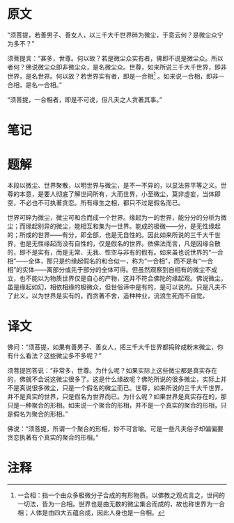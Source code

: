 # 原文
“须菩提，若善男子、善女人，以三千大千世界碎为微尘，于意云何？是微尘众宁为多不？”

须菩提言：“甚多，世尊。何以故？若是微尘众实有者，佛即不说是微尘众。所以者何？佛说微尘众即非微尘众，是名微尘众。世尊，如来所说三千大千世界，即非世界，是名世界。何以故？若世界实有者，即是一合相[^1] 。如来说一合相，即非一合相，是名一合相。”

“须菩提，一合相者，即是不可说，但凡夫之人贪著其事。”
# 笔记

# 题解
本段以微尘、世界聚散，以明世界与微尘，是不一不异的，以显法界平等之义。世尊的本意，是要人彻底了解世间所有，大而世界，小至微尘，莫非虚妄，当体即空，不必也不可执著贪恋。所有缘生之相，都只不过是假名而已。

世界可碎为微尘，微尘可和合而成一个世界。缘起为一的世界，能分分的分析为微尘；而缘起别异的微尘，能相互和集为一世界。能成的极微——分，是无性缘起的；所成的世界——有分，即全部，也是无自性的。因此如来所说的三千大千世界，也是无性缘起而没有自性的，仅是假名的世界。依佛法而言，凡是因缘合散的，即不是实有，而是无常、无我、性空与非有的假有。如来虽也说世界的“一合相”——全体，那只是约缘起假名的和合似一，称为“一合相”，而不是有“一合相”的实体——离部分或先于部分的全体可得。但虽然观察到自相有的微尘不成立，也不能以为物质世界仅是自心的产物，这并不符合佛陀的缘起观。佛说微尘，虽是缘起如幻，相依相缘的极微众，但世俗谛中是有的，是可以说的。只是凡夫不了此义，以为世界是实有的，而贪著不舍，造种种业，流浪生死而不自觉。
# 译文
佛问：“须菩提，如果有善男子、善女人，把三千大千世界都捣碎成粉末微尘，你有什么看法？这些微尘多不多呢？”

须菩提回答说：“非常多，世尊。为什么呢？如果实际上这些微尘都是真实存在的，佛就不会说这微尘很多了。这是什么缘故呢？佛陀所说的很多微尘，实际上并不是真说很多微尘，只是一个假名的微尘而已。世尊，如来所说的三千大千世界，并不是真实的世界，只是假名为世界而已。为什么呢？如果世界是真实存在的，那只是一种聚合的形相。如来说一个聚合的形相，并不是一个真实的聚合的形相，只是假名为聚合的形相。”

佛说：“须菩提，所谓一个聚合的形相，妙不可言喻。可是一些凡夫俗子却偏偏要贪恋执著有个真实的聚合的形相。”
# 注释

[^1]: 一合相：指一个由众多极微分子合成的有形物质。以佛教之观点言之，世间的一切法，皆为一合相。世界也是由无数的微尘集合而成的，故也称世界为一合相；人体是由四大五蕴合成，因此人身也是一合相。